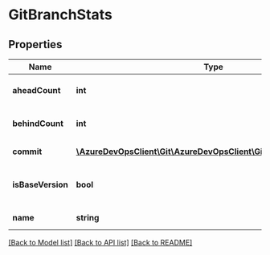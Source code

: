 # GitBranchStats

## Properties
Name | Type | Description | Notes
------------ | ------------- | ------------- | -------------
**aheadCount** | **int** | Number of commits ahead. | [optional] 
**behindCount** | **int** | Number of commits behind. | [optional] 
**commit** | [**\AzureDevOpsClient\Git\AzureDevOpsClient\Git\Model\GitCommitRef**](GitCommitRef.md) | Current commit. | [optional] 
**isBaseVersion** | **bool** | True if this is the result for the base version. | [optional] 
**name** | **string** | Name of the ref. | [optional] 

[[Back to Model list]](../README.md#documentation-for-models) [[Back to API list]](../README.md#documentation-for-api-endpoints) [[Back to README]](../README.md)


